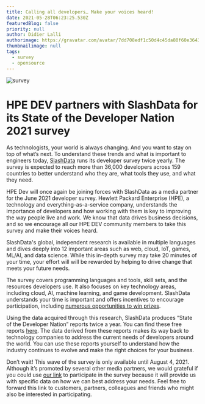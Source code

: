 ```yaml
---
title: Calling all developers… Make your voices heard!
date: 2021-05-28T06:23:25.530Z
featuredBlog: false
priority: null
author: Didier Lalli
authorimage: https://gravatar.com/avatar/7dd708edf1c50d4c45da80f60e3643e7?s=192
thumbnailimage: null
tags:
  - survey
  - opensource
---
```

![survey](/img/02-developer-nation-1024.jpg)

# HPE DEV partners with SlashData for its State of the Developer Nation 2021 survey

As technologists, your world is always changing. And you want to stay on top of what’s next. To understand these trends and what is important to engineers today, [SlashData](http://slashdata.co/) runs its developer survey twice yearly. The survey is expected to reach more than 36,000 developers across 159 countries to better understand who they are, what tools they use, and what they need.

HPE Dev will once again be joining forces with SlashData as a media partner for the June 2021 developer survey. Hewlett Packard Enterprise (HPE), a technology  and everything-as-a-service company, understands the importance of developers and how working with them is key to improving the way people live and work. We know that data drives business decisions, and so we encourage all our HPE DEV community members to take this survey and make their voices heard. 

SlashData's global, independent research is available in multiple languages and dives deeply into 12 important areas such as web, cloud, IoT, games, ML/AI, and data science. While this in-depth survey may take 20 minutes of your time, your effort will will be rewarded by helping to drive change that meets your future needs.

The survey covers programming languages and tools, skill sets, and the resources developers use. It also focuses on key technology areas, including cloud, AI, machine learning, and game development. SlashData understands your time is important and offers incentives to encourage participation, including [numerous opportunities to win prizes](https://www.developereconomics.net/prizes).

Using the data acquired through this research, SlashData produces “State of the Developer Nation” reports twice a year. You can find these free reports [here](https://www.slashdata.co/free-resources?section=subscribe). The data derived from these reports makes its way back to technology companies to address the current needs of developers around the world. You can use these reports yourself to understand how the industry continues to evolve and make the right choices for your business.

Don’t wait! This wave of the survey is only available until August 4, 2021. Although it’s promoted by several other media partners, we would grateful if you could use [our link](https://www.developereconomics.net/?member_id=hpe) to participate in the survey because it will provide us with specific data on how we can best address your needs. Feel free to forward this link to customers, partners, colleagues and friends who might also be interested in participating.